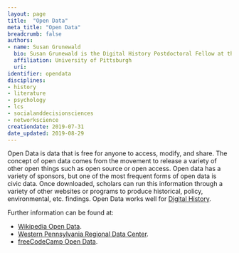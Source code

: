 ```yaml
---
layout: page
title:  "Open Data"
meta_title: "Open Data"
breadcrumb: false
authors:
- name: Susan Grunewald
  bio: Susan Grunewald is the Digital History Postdoctoral Fellow at the University of Pittsburgh’s World History Center. She received her PhD from Carnegie Mellon University, where she was a two-time A.W. Mellon Fellow in Digital Humanities. Her research focuses on Soviet history, particularly German prisoners of war in the USSR during and after the Second World War.
  affiliation: University of Pittsburgh
  uri:
identifier: opendata
disciplines:
- history
- literature
- psychology
- lcs
- socialanddecisionsciences
- networkscience
creationdate: 2019-07-31
date_updated: 2019-08-29
---
```


Open Data is data that is free for anyone to access, modify, and share. The concept of open data comes from the movement to release a variety of other open things such as open source or open access. Open data has a variety of sponsors, but one of the most frequent forms of open data is civic data. Once downloaded, scholars can run this information through a variety of other websites or programs to produce historical, policy, environmental, etc. findings. Open Data works well for [Digital History](/_topics/DigitalHistory.md).

Further information can be found at:
 -  [Wikipedia Open Data](https://en.wikipedia.org/wiki/Open_data).
 -  [Western Pennsylvania Regional Data Center](http://www.wprdc.org/).
 -  [freeCodeCamp Open Data](https://www.freecodecamp.org/news/https-medium-freecodecamp-org-best-free-open-data-sources-anyone-can-use-a65b514b0f2d/).
